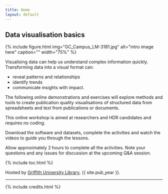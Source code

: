 ```yaml
---
title: Home
layout: default
---
```


## Data visualisation basics

{% include figure.html img="GC_Campus_LM-3181.jpg" alt="intro image here" caption="" width="75%" %}

Visualising data can help us understand complex information quickly.  Transforming data into a visual format can:

- reveal patterns and relationships
- identify trends 
- communicate insights with impact.

The following online demonstrations and exercises will explore methods and tools to create publication quality visualisations of structured data from spreadsheets and text from publications or documents.

This online workshop is aimed at researchers and HDR candidates and requires no coding.  

Download the software and datasets, complete the activities and watch the videos to guide you through the lessons.

Allow approximately 2 hours to complete all the activities. Note your questions and any issues for discussion at the upcoming Q&A session.


{% include toc.html %}

Hosted by [Griffith University Library](https://www.griffith.edu.au/library), {{ site.pub_year }}.
  
------

{% include credits.html %}
